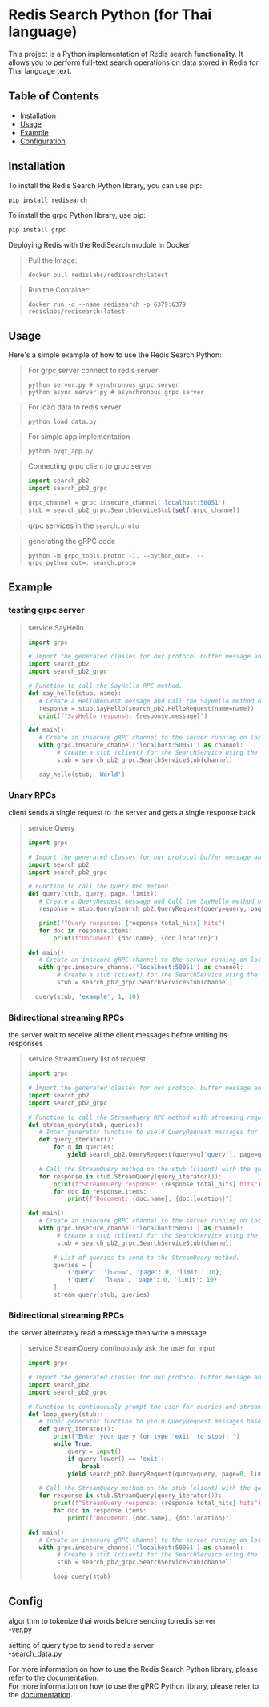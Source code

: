 # Redis Search Python (for Thai language)

This project is a Python implementation of Redis search functionality. It allows you to perform full-text search operations on data stored in Redis for Thai language text.

## Table of Contents

- [Installation](#installation)
- [Usage](#usage)
- [Example](#example)
- [Configuration](#configuration)


## Installation <a id='installation'></a>

To install the Redis Search Python library, you can use pip:

```
pip install redisearch
```

To install the grpc Python library, use pip:

```
pip install grpc
```

Deploying Redis with the RediSearch module in Docker

>Pull the Image:
>```
>docker pull redislabs/redisearch:latest
>```

>Run the Container:
>```
>docker run -d --name redisearch -p 6379:6379 redislabs/redisearch:latest
>```


## Usage <a id='usage'></a>

Here's a simple example of how to use the Redis Search Python:

>For grpc server connect to redis server
>```
>python server.py # synchronous grpc server
>python async server.py # asynchronous grpc server
>```

>For load data to redis server
>```
>python load_data.py
>```

>For simple app implementation
>```
>python pyqt_app.py
>```

>Connecting grpc client to grpc server
>```python
>import search_pb2
>import search_pb2_grpc
>
>grpc_channel = grpc.insecure_channel('localhost:50051')
>stub = search_pb2_grpc.SearchServiceStub(self.grpc_channel)
>```

>grpc services
>in the `search.proto`

>generating the gRPC code
>```
>python -m grpc_tools.protoc -I. --python_out=. --grpc_python_out=. search.proto
>```

## Example <a id='example'></a>

### testing grpc server
> service SayHello
>```python
>import grpc
>
># Import the generated classes for our protocol buffer message and service definitions.
>import search_pb2
>import search_pb2_grpc
>
># Function to call the SayHello RPC method.
>def say_hello(stub, name):
>    # Create a HelloRequest message and Call the SayHello method on the stub (client)
>    response = stub.SayHello(search_pb2.HelloRequest(name=name))
>    print(f"SayHello response: {response.message}")
>
>def main():
>    # Create an insecure gRPC channel to the server running on localhost at port 50051.
>    with grpc.insecure_channel('localhost:50051') as channel:
>         # Create a stub (client) for the SearchService using the channel.
>         stub = search_pb2_grpc.SearchServiceStub(channel)
>
>    say_hello(stub, 'World')
>```

### Unary RPCs
client sends a single request to the server and gets a single response back
> service Query
>```python
>import grpc
>
># Import the generated classes for our protocol buffer message and service definitions.
>import search_pb2
>import search_pb2_grpc
>
># Function to call the Query RPC method.
>def query(stub, query, page, limit):
>    # Create a QueryRequest message and Call the SayHello method on the stub (client)
>    response = stub.Query(search_pb2.QueryRequest(query=query, page=page, limit=limit))
>
>    print(f"Query response: {response.total_hits} hits")
>    for doc in response.items:
>        print(f"Document: {doc.name}, {doc.location}")
>
>def main():
>    # Create an insecure gRPC channel to the server running on localhost at port 50051.
>    with grpc.insecure_channel('localhost:50051') as channel:
>         # Create a stub (client) for the SearchService using the channel.
>         stub = search_pb2_grpc.SearchServiceStub(channel)
>
>   query(stub, 'example', 1, 10)
>```

### Bidirectional streaming RPCs
the server wait to receive all the client messages before writing its responses
> service StreamQuery list of request
>```python
>import grpc
>
># Import the generated classes for our protocol buffer message and service definitions.
>import search_pb2
>import search_pb2_grpc
>
># Function to call the StreamQuery RPC method with streaming requests.
>def stream_query(stub, queries):
>    # Inner generator function to yield QueryRequest messages for each query.
>    def query_iterator():
>        for q in queries:
>            yield search_pb2.QueryRequest(query=q['query'], page=q['page'], limit=q['limit'])
>
>    # Call the StreamQuery method on the stub (client) with the query_iterator generator.
>    for response in stub.StreamQuery(query_iterator()):
>        print(f"StreamQuery response: {response.total_hits} hits")
>        for doc in response.items:
>            print(f"Document: {doc.name}, {doc.location}")
>
>def main():
>    # Create an insecure gRPC channel to the server running on localhost at port 50051.
>    with grpc.insecure_channel('localhost:50051') as channel:
>         # Create a stub (client) for the SearchService using the channel.
>         stub = search_pb2_grpc.SearchServiceStub(channel)
>
>        # List of queries to send to the StreamQuery method.
>        queries = [
>            {'query': 'โรงเรียน', 'page': 0, 'limit': 10},
>            {'query': 'โรงแรม', 'page': 0, 'limit': 10}
>        ]
>        stream_query(stub, queries)
>```

### Bidirectional streaming RPCs
the server alternately read a message then write a message
> service StreamQuery continuously ask the user for input
>```python
>import grpc
>
># Import the generated classes for our protocol buffer message and service definitions.
>import search_pb2
>import search_pb2_grpc
>
># Function to continuously prompt the user for queries and stream responses from the server.
>def loop_query(stub):
>    # Inner generator function to yield QueryRequest messages based on user input.
>    def query_iterator():
>        print("Enter your query (or type 'exit' to stop): ")
>        while True:
>            query = input()
>            if query.lower() == 'exit':
>                break
>            yield search_pb2.QueryRequest(query=query, page=0, limit=10)
>
>    # Call the StreamQuery method on the stub (client) with the query_iterator generator.
>    for response in stub.StreamQuery(query_iterator()):
>        print(f"StreamQuery response: {response.total_hits} hits")
>        for doc in response.items:
>            print(f"Document: {doc.name}, {doc.location}")
>
>def main():
>    # Create an insecure gRPC channel to the server running on localhost at port 50051.
>    with grpc.insecure_channel('localhost:50051') as channel:
>         # Create a stub (client) for the SearchService using the channel.
>         stub = search_pb2_grpc.SearchServiceStub(channel)
>
>        loop_query(stub)
>```

## Config <a id='configuration'></a>
algorithm to tokenize thai words before sending to redis server  
-ver.py  


setting of query type to send to redis server  
-search_data.py  
  


For more information on how to use the Redis Search Python library, please refer to the [documentation](https://github.com/redislabs/redisearch-py).  
For more information on how to use the gPRC Python library, please refer to the [documentation](https://github.com/grpc/grpc).
